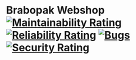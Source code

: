 # Brabopak Webshop [![Maintainability Rating](https://sonarcloud.io/api/project_badges/measure?project=groupclaes_webshop_brabopak&metric=sqale_rating)](https://sonarcloud.io/summary/new_code?id=groupclaes_webshop_brabopak) [![Reliability Rating](https://sonarcloud.io/api/project_badges/measure?project=groupclaes_webshop_brabopak&metric=reliability_rating)](https://sonarcloud.io/summary/new_code?id=groupclaes_webshop_brabopak) [![Bugs](https://sonarcloud.io/api/project_badges/measure?project=groupclaes_webshop_brabopak&metric=bugs)](https://sonarcloud.io/summary/new_code?id=groupclaes_webshop_brabopak) [![Security Rating](https://sonarcloud.io/api/project_badges/measure?project=groupclaes_webshop_brabopak&metric=security_rating)](https://sonarcloud.io/summary/new_code?id=groupclaes_webshop_brabopak)
